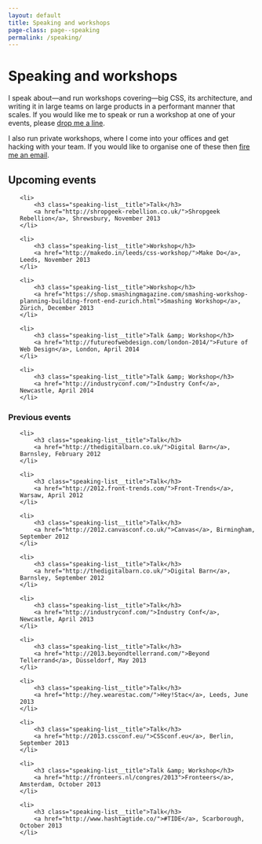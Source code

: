```yaml
---
layout: default
title: Speaking and workshops
page-class: page--speaking
permalink: /speaking/
---
```


# Speaking and workshops

I speak about—and run workshops covering—big CSS, its architecture, and writing
it in large teams on large products in a performant manner that scales. If you
would like me to speak or run a workshop at one of your events, please
<a href="mailto:harry@csswizardry.com">drop me a line</a>.

I also run private workshops, where I come into your offices and get hacking
with your team. If you would like to organise one of these then
<a href="mailto:harry@csswizardry.com">fire me an email</a>.

<h2>Upcoming events</h2>

<ul class="block-list  speaking-list  landmark">

	<li>
        <h3 class="speaking-list__title">Talk</h3>
		<a href="http://shropgeek-rebellion.co.uk/">Shropgeek Rebellion</a>, Shrewsbury, November 2013
	</li>

	<li>
        <h3 class="speaking-list__title">Workshop</h3>
		<a href="http://makedo.in/leeds/css-workshop/">Make Do</a>, Leeds, November 2013
	</li>

	<li>
        <h3 class="speaking-list__title">Workshop</h3>
		<a href="https://shop.smashingmagazine.com/smashing-workshop-planning-building-front-end-zurich.html">Smashing Workshop</a>, Zürich, December 2013
	</li>
    
	<li>
        <h3 class="speaking-list__title">Talk &amp; Workshop</h3>
		<a href="http://futureofwebdesign.com/london-2014/">Future of Web Design</a>, London, April 2014
	</li>
    
	<li>
        <h3 class="speaking-list__title">Talk &amp; Workshop</h3>
		<a href="http://industryconf.com/">Industry Conf</a>, Newcastle, April 2014
	</li>

</ul>

<h3>Previous events</h3>

<ul class="block-list  speaking-list">
    
	<li>
        <h3 class="speaking-list__title">Talk</h3>
		<a href="http://thedigitalbarn.co.uk/">Digital Barn</a>, Barnsley, February 2012
	</li>
    
	<li>
        <h3 class="speaking-list__title">Talk</h3>
		<a href="http://2012.front-trends.com/">Front-Trends</a>, Warsaw, April 2012
	</li>
    
	<li>
        <h3 class="speaking-list__title">Talk</h3>
		<a href="http://2012.canvasconf.co.uk/">Canvas</a>, Birmingham, September 2012
	</li>
    
	<li>
        <h3 class="speaking-list__title">Talk</h3>
		<a href="http://thedigitalbarn.co.uk/">Digital Barn</a>, Barnsley, September 2012
	</li>
    
	<li>
        <h3 class="speaking-list__title">Talk</h3>
		<a href="http://industryconf.com/">Industry Conf</a>, Newcastle, April 2013
	</li>
    
	<li>
        <h3 class="speaking-list__title">Talk</h3>
		<a href="http://2013.beyondtellerrand.com/">Beyond Tellerrand</a>, Düsseldorf, May 2013
	</li>
    
	<li>
        <h3 class="speaking-list__title">Talk</h3>
		<a href="http://hey.wearestac.com/">Hey!Stac</a>, Leeds, June 2013
	</li>
    
	<li>
        <h3 class="speaking-list__title">Talk</h3>
		<a href="http://2013.cssconf.eu/">CSSconf.eu</a>, Berlin, September 2013
	</li>
    
	<li>
        <h3 class="speaking-list__title">Talk &amp; Workshop</h3>
		<a href="http://fronteers.nl/congres/2013">Fronteers</a>, Amsterdam, October 2013
	</li>
    
	<li>
        <h3 class="speaking-list__title">Talk</h3>
		<a href="http://www.hashtagtide.co/">#TIDE</a>, Scarborough, October 2013
	</li>

</ul>
